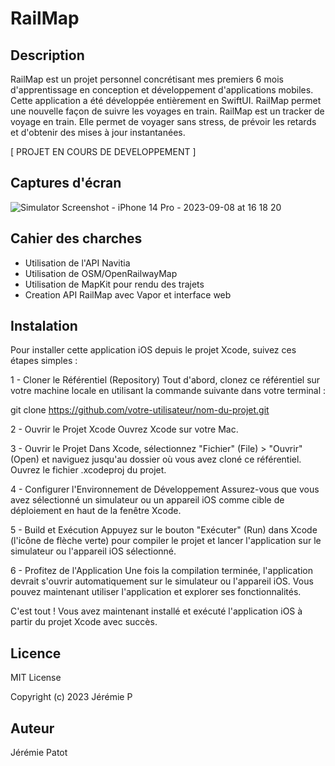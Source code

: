 # RailMap

## Description

RailMap est un projet personnel concrétisant mes premiers 6 mois d'apprentissage en conception et développement d'applications mobiles. Cette application a été développée entièrement en SwiftUI.
RailMap permet une nouvelle façon de suivre les voyages en train.
RailMap est un tracker de voyage en train. Elle permet de voyager sans stress, de prévoir les retards et d'obtenir des mises à jour instantanées.

[ PROJET EN COURS DE DEVELOPPEMENT ]

## Captures d'écran


![Simulator Screenshot - iPhone 14 Pro - 2023-09-08 at 16 18 20](https://github.com/Jezzatator/RailMap/assets/84284069/6d8ee4c8-67bd-4dbb-a326-57667d574853)

## Cahier des charches 

- Utilisation de l'API Navitia
- Utilisation de OSM/OpenRailwayMap
- Utilisation de MapKit pour rendu des trajets
- Creation API RailMap avec Vapor et interface web


## Instalation

Pour installer cette application iOS depuis le projet Xcode, suivez ces étapes simples :

1 - Cloner le Référentiel (Repository)
Tout d'abord, clonez ce référentiel sur votre machine locale en utilisant la commande suivante dans votre terminal :

git clone https://github.com/votre-utilisateur/nom-du-projet.git

2 - Ouvrir le Projet Xcode
Ouvrez Xcode sur votre Mac.

3 - Ouvrir le Projet
Dans Xcode, sélectionnez "Fichier" (File) > "Ouvrir" (Open) et naviguez jusqu'au dossier où vous avez cloné ce référentiel. Ouvrez le fichier .xcodeproj du projet.

4 - Configurer l'Environnement de Développement
Assurez-vous que vous avez sélectionné un simulateur ou un appareil iOS comme cible de déploiement en haut de la fenêtre Xcode.

5 - Build et Exécution
Appuyez sur le bouton "Exécuter" (Run) dans Xcode (l'icône de flèche verte) pour compiler le projet et lancer l'application sur le simulateur ou l'appareil iOS sélectionné.

6 - Profitez de l'Application
Une fois la compilation terminée, l'application devrait s'ouvrir automatiquement sur le simulateur ou l'appareil iOS. Vous pouvez maintenant utiliser l'application et explorer ses fonctionnalités.

C'est tout ! Vous avez maintenant installé et exécuté l'application iOS à partir du projet Xcode avec succès.

## Licence

MIT License

Copyright (c) 2023 Jérémie P 

## Auteur

Jérémie Patot
